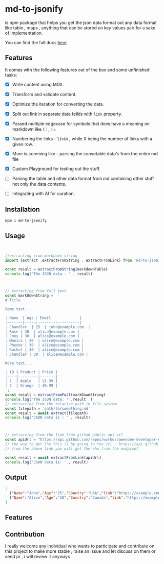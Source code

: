 # md-to-jsonify 
 
is npm package that helps you get the json data format out any data format like table , maps , anything that can be stored on key values pair for a sake of implementation.


You can find the full docs [here](https://md-jsonify.vercel.app)
## Features 

It comes with the following features out of the box and some unfinished tasks:


- [x]  Write content using MDX.
- [x]  Transform and validate content.
- [x]  Optimize the iteration for converting the data.
- [x]  Split out link in separate data feilds with ```link``` property.
- [x]  Passed multiple edgecase for symbols that does have a meaning on markdown like ```[]``` , ```()```.
- [x]  Numbering the links - ```linkX``` , while X being the number of links with a given row.
- [x]  More is comming like - parsing the convetable data's from the entire md file 
- [x]  Custom Playground for testing out the stuff.

- [ ]  Parsing the table and other data format from md containing other stuff not only the data contents.
- [ ]  Integrating with AI for curation.


## Installation

```bash 
npm i md-to-jsonify
```



## Usage 

```jsx 


//extracting from markdown string
import {extract ,extractFromString , extractFromLink} from 'md-to-jsonify'

const result = extractFromString(markdownTable)
console.log('The JSON data : ' , result)



// extracting from full text 
const markDownString =  `
# Title

Some text...

| Name  | Age | Email             |
|-------|-----|-------------------|
| Chandler  | 25  | john@example.com  |
| Rose | 30  | alice@example.com |
| Joey | 30  | alice@example.com |
| Monica | 30  | alice@example.com |
| Pheobe | 30  | alice@example.com |
| Rachel | 30  | alice@example.com |
| Chandler | 30  | alice@example.com |

More text...

| ID | Product | Price |
|----|---------|-------|
| 1  | Apple   | $1.99 |
| 2  | Orange  | $0.99 |
`;
const result = extractFromFull(markDownString)
console.log("The JSON data: " ,result  ) 
// extracting from the relative path in file system
const filepath = 'path/to/something.md'
const result = await extract(filepath)
console.log('JSON data is : ' , result)



// extracting from the link from github public api url 
const apiUrl = "https://api.github.com/repos/workos/awesome-developer-experience/git/blobs/{sha}"
// the way to get the this is by going to the url - https://api.github.com/repos/workos/awesome-developer-experience/git/trees/master
// from the above link you will get the sha from the endpiont 

const result = await extractFromLink(apiUrl)
console.log('JSON data is: ' , result)
```
## Output

```json
[
  {"Name":"John","Age":"25","Country":"USA","link":"https://example.com/john","Website":"JohPn's Website"},
  {"Name":"Alice","Age":"30","Country":"Canada","link":"https://example.com/alice","Website":"Alice's Website"}
]
```


## Features 



## Contribution 

I really welcome any individual who wants to participate and contribute on this project to make more stable , raise an issue and let discuss on them or send pr , i will review it anyways



